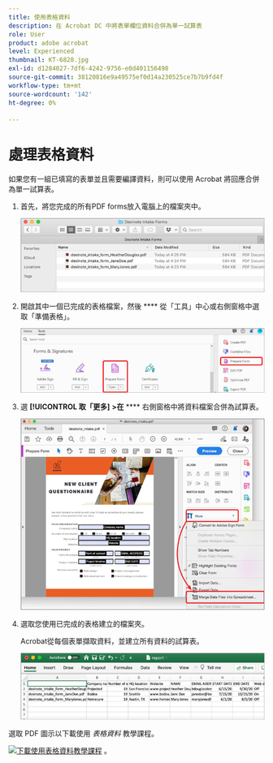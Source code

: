 ```yaml
---
title: 使用表格資料
description: 在 Acrobat DC 中將表單欄位資料合併為單一試算表
role: User
product: adobe acrobat
level: Experienced
thumbnail: KT-6828.jpg
exl-id: d1284027-7df6-4242-9756-e0d401156498
source-git-commit: 38120816e9a49575ef0d14a230525ce7b7b9fd4f
workflow-type: tm+mt
source-wordcount: '142'
ht-degree: 0%

---
```


# 處理表格資料

如果您有一組已填寫的表單並且需要編譯資料，則可以使用 Acrobat 將回應合併為單一試算表。

1. 首先，將您完成的所有PDF forms放入電腦上的檔案夾中。

   ![表單資料步驟 1](../assets/FormData_1.png)

1. 開啟其中一個已完成的表格檔案，然後 **** 從「工具」中心或右側窗格中選取「準備表格」。

   ![表單資料步驟 2](../assets/FormData_2.png)

1. 選 **[!UICONTROL 取「更多]** **>在** **** 右側窗格中將資料檔案合併為試算表。

   ![表單資料步驟 3](../assets/FormData_3.png)

1. 選取您使用已完成的表格建立的檔案夾。

   Acrobat從每個表單擷取資料，並建立所有資料的試算表。

   ![表單資料步驟 4](../assets/FormData_4.png)


選取 PDF 圖示以下載使用 *表格資料* 教學課程。

[![下載使用表格資料教學課程 ](../assets/acrobat_PDF_96.png)](../assets/AcrobatDCFormData.pdf) 。
